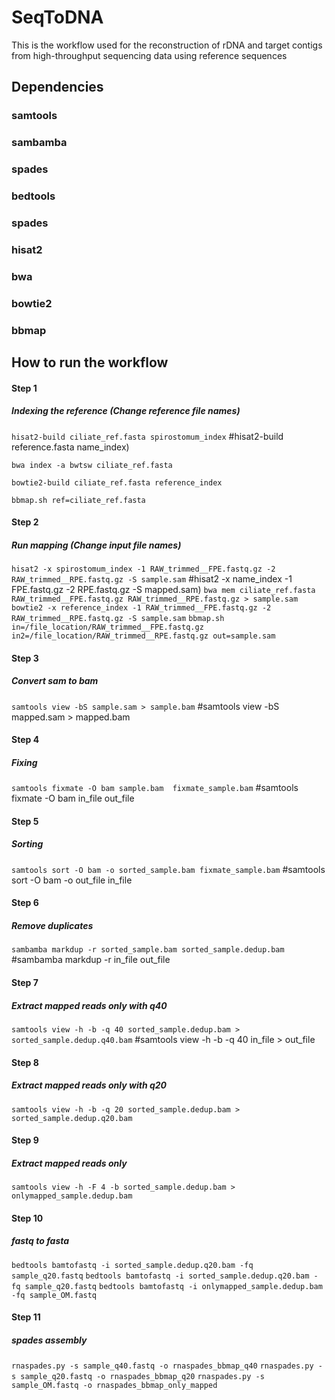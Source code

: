 # SeqToDNA
This is the workflow used for the reconstruction of rDNA and target contigs from high-throughput sequencing data using reference sequences


## Dependencies

### samtools
### sambamba
### spades
### bedtools
### spades
### hisat2
### bwa
### bowtie2
### bbmap


## How to run the workflow

#### Step 1
##### Indexing the reference (Change reference file names)
`hisat2-build ciliate_ref.fasta spirostomum_index`       #hisat2-build reference.fasta name_index)  

`bwa index -a bwtsw ciliate_ref.fasta`  

`bowtie2-build ciliate_ref.fasta reference_index`  

`bbmap.sh ref=ciliate_ref.fasta`  



#### Step 2
##### Run mapping (Change input file names)
`hisat2 -x spirostomum_index -1 RAW_trimmed__FPE.fastq.gz -2 RAW_trimmed__RPE.fastq.gz -S sample.sam`    #hisat2 -x name_index -1 FPE.fastq.gz -2 RPE.fastq.gz -S mapped.sam)
`bwa mem ciliate_ref.fasta RAW_trimmed__FPE.fastq.gz RAW_trimmed__RPE.fastq.gz > sample.sam`
`bowtie2 -x reference_index -1 RAW_trimmed__FPE.fastq.gz -2 RAW_trimmed__RPE.fastq.gz -S sample.sam`
`bbmap.sh in=/file_location/RAW_trimmed__FPE.fastq.gz in2=/file_location/RAW_trimmed__RPE.fastq.gz out=sample.sam`


#### Step 3
##### Convert sam to bam
`samtools view -bS sample.sam > sample.bam`       #samtools view -bS mapped.sam > mapped.bam

#### Step 4
##### Fixing 
`samtools fixmate -O bam sample.bam  fixmate_sample.bam`     #samtools fixmate -O bam in_file out_file

#### Step 5
##### Sorting 
`samtools sort -O bam -o sorted_sample.bam fixmate_sample.bam`     #samtools sort -O bam -o out_file in_file

#### Step 6
##### Remove duplicates
`sambamba markdup -r sorted_sample.bam sorted_sample.dedup.bam`      #sambamba markdup -r in_file out_file

#### Step 7
##### Extract mapped reads only with q40
`samtools view -h -b -q 40 sorted_sample.dedup.bam > sorted_sample.dedup.q40.bam`  #samtools view -h -b -q 40 in_file > out_file

#### Step 8
##### Extract mapped reads only with q20
`samtools view -h -b -q 20 sorted_sample.dedup.bam > sorted_sample.dedup.q20.bam`

#### Step 9
##### Extract mapped reads only
`samtools view -h -F 4 -b sorted_sample.dedup.bam > onlymapped_sample.dedup.bam`


#### Step 10
##### fastq to fasta
`bedtools bamtofastq -i sorted_sample.dedup.q20.bam -fq sample_q20.fastq`
`bedtools bamtofastq -i sorted_sample.dedup.q20.bam -fq sample_q20.fastq`
`bedtools bamtofastq -i onlymapped_sample.dedup.bam -fq sample_OM.fastq`

#### Step 11
##### spades assembly
`rnaspades.py -s sample_q40.fastq -o rnaspades_bbmap_q40`
`rnaspades.py -s sample_q20.fastq -o rnaspades_bbmap_q20`
`rnaspades.py -s sample_OM.fastq -o rnaspades_bbmap_only_mapped`
